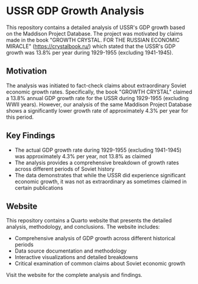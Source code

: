 # USSR GDP Growth Analysis

This repository contains a detailed analysis of USSR's GDP growth based on the Maddison Project Database. The project was motivated by claims made in the book "GROWTH CRYSTAL. FOR THE RUSSIAN ECONOMIC MIRACLE" (https://crystalbook.ru/) which stated that the USSR's GDP growth was 13.8% per year during 1929-1955 (excluding 1941-1945).

## Motivation

The analysis was initiated to fact-check claims about extraordinary Soviet economic growth rates. Specifically, the book "GROWTH CRYSTAL" claimed a 13.8% annual GDP growth rate for the USSR during 1929-1955 (excluding WWII years). However, our analysis of the same Maddison Project Database shows a significantly lower growth rate of approximately 4.3% per year for this period.

## Key Findings

- The actual GDP growth rate during 1929-1955 (excluding 1941-1945) was approximately 4.3% per year, not 13.8% as claimed
- The analysis provides a comprehensive breakdown of growth rates across different periods of Soviet history
- The data demonstrates that while the USSR did experience significant economic growth, it was not as extraordinary as sometimes claimed in certain publications

## Website

This repository contains a Quarto website that presents the detailed analysis, methodology, and conclusions. The website includes:

- Comprehensive analysis of GDP growth across different historical periods
- Data source documentation and methodology
- Interactive visualizations and detailed breakdowns
- Critical examination of common claims about Soviet economic growth

Visit the website for the complete analysis and findings.